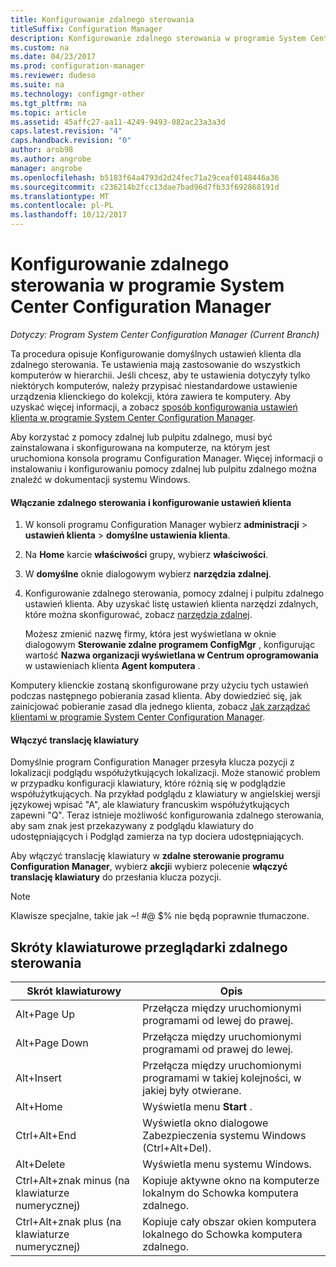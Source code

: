 ```yaml
---
title: Konfigurowanie zdalnego sterowania
titleSuffix: Configuration Manager
description: Konfigurowanie zdalnego sterowania w programie System Center Configuration Manager.
ms.custom: na
ms.date: 04/23/2017
ms.prod: configuration-manager
ms.reviewer: dudeso
ms.suite: na
ms.technology: configmgr-other
ms.tgt_pltfrm: na
ms.topic: article
ms.assetid: 45affc27-aa11-4249-9493-082ac23a3a3d
caps.latest.revision: "4"
caps.handback.revision: "0"
author: arob98
ms.author: angrobe
manager: angrobe
ms.openlocfilehash: b5183f64a4793d2d24fec71a29ceaf0148446a36
ms.sourcegitcommit: c236214b2fcc13dae7bad96d7fb33f692868191d
ms.translationtype: MT
ms.contentlocale: pl-PL
ms.lasthandoff: 10/12/2017
---
```

# <a name="configuring-remote-control-in-system-center-configuration-manager"></a>Konfigurowanie zdalnego sterowania w programie System Center Configuration Manager

*Dotyczy: Program System Center Configuration Manager (Current Branch)*

 Ta procedura opisuje Konfigurowanie domyślnych ustawień klienta dla zdalnego sterowania. Te ustawienia mają zastosowanie do wszystkich komputerów w hierarchii. Jeśli chcesz, aby te ustawienia dotyczyły tylko niektórych komputerów, należy przypisać niestandardowe ustawienie urządzenia klienckiego do kolekcji, która zawiera te komputery. Aby uzyskać więcej informacji, a zobacz [sposób konfigurowania ustawień klienta w programie System Center Configuration Manager](../../../../core/clients/deploy/configure-client-settings.md). 

Aby korzystać z pomocy zdalnej lub pulpitu zdalnego, musi być zainstalowana i skonfigurowana na komputerze, na którym jest uruchomiona konsola programu Configuration Manager. Więcej informacji o instalowaniu i konfigurowaniu pomocy zdalnej lub pulpitu zdalnego można znaleźć w dokumentacji systemu Windows.  

#### <a name="to-enable-remote-control-and-configure-client-settings"></a>Włączanie zdalnego sterowania i konfigurowanie ustawień klienta  

1.  W konsoli programu Configuration Manager wybierz **administracji** > **ustawień klienta** > **domyślne ustawienia klienta**.  

4.  Na **Home** karcie **właściwości** grupy, wybierz **właściwości**.  

5.  W **domyślne** oknie dialogowym wybierz **narzędzia zdalnej**.  

6.  Konfigurowanie zdalnego sterowania, pomocy zdalnej i pulpitu zdalnego ustawień klienta. Aby uzyskać listę ustawień klienta narzędzi zdalnych, które można skonfigurować, zobacz [narzędzia zdalnej](../../../../core/clients/deploy/about-client-settings.md#remote-tools).  

    Możesz zmienić nazwę firmy, która jest wyświetlana w oknie dialogowym **Sterowanie zdalne programem ConfigMgr** , konfigurując wartość **Nazwa organizacji wyświetlana w Centrum oprogramowania** w ustawieniach klienta **Agent komputera** .  

 Komputery klienckie zostaną skonfigurowane przy użyciu tych ustawień podczas następnego pobierania zasad klienta. Aby dowiedzieć się, jak zainicjować pobieranie zasad dla jednego klienta, zobacz [Jak zarządzać klientami w programie System Center Configuration Manager](../../../../core/clients/manage/manage-clients.md).  

#### <a name="enable-keyboard-translation"></a>Włączyć translację klawiatury

Domyślnie program Configuration Manager przesyła klucza pozycji z lokalizacji podglądu współużytkujących lokalizacji. Może stanowić problem w przypadku konfiguracji klawiatury, które różnią się w podglądzie współużytkujących. Na przykład podglądu z klawiatury w angielskiej wersji językowej wpisać "A", ale klawiatury francuskim współużytkujących zapewni "Q". Teraz istnieje możliwość konfigurowania zdalnego sterowania, aby sam znak jest przekazywany z podglądu klawiatury do udostępniających i Podgląd zamierza na typ dociera udostępniających.

Aby włączyć translację klawiatury w **zdalne sterowanie programu Configuration Manager**, wybierz **akcji**i wybierz polecenie **włączyć translację klawiatury** do przesłania klucza pozycji.

> [!NOTE]
>
> Klawisze specjalne, takie jak ~! #@ $% nie będą poprawnie tłumaczone.


## <a name="keyboard-shortcuts-for-the-remote-control-viewer"></a>Skróty klawiaturowe przeglądarki zdalnego sterowania

|Skrót klawiaturowy|Opis|  
|-----------------------|-----------------|  
|Alt+Page Up|Przełącza między uruchomionymi programami od lewej do prawej.|  
|Alt+Page Down|Przełącza między uruchomionymi programami od prawej do lewej.|  
|Alt+Insert|Przełącza między uruchomionymi programami w takiej kolejności, w jakiej były otwierane.|  
|Alt+Home|Wyświetla menu **Start** .|  
|Ctrl+Alt+End|Wyświetla okno dialogowe Zabezpieczenia systemu Windows (Ctrl+Alt+Del).|  
|Alt+Delete|Wyświetla menu systemu Windows.|  
|Ctrl+Alt+znak minus (na klawiaturze numerycznej)|Kopiuje aktywne okno na komputerze lokalnym do Schowka komputera zdalnego.|  
|Ctrl+Alt+znak plus (na klawiaturze numerycznej)|Kopiuje cały obszar okien komputera lokalnego do Schowka komputera zdalnego.|  
